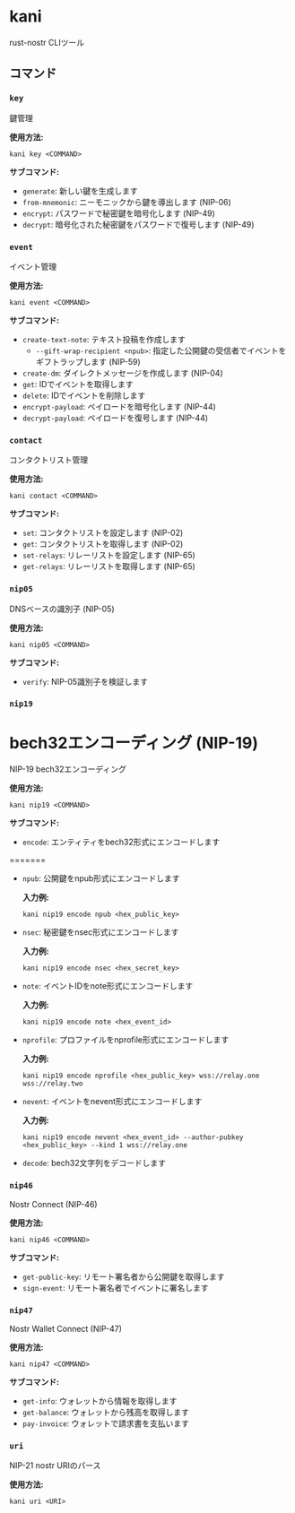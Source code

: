 # kani
rust-nostr CLIツール

## コマンド

### `key`
鍵管理

**使用方法:**
```
kani key <COMMAND>
```

**サブコマンド:**
- `generate`: 新しい鍵を生成します
- `from-mnemonic`: ニーモニックから鍵を導出します (NIP-06)
- `encrypt`: パスワードで秘密鍵を暗号化します (NIP-49)
- `decrypt`: 暗号化された秘密鍵をパスワードで復号します (NIP-49)

### `event`
イベント管理

**使用方法:**
```
kani event <COMMAND>
```

**サブコマンド:**
- `create-text-note`: テキスト投稿を作成します
  - `--gift-wrap-recipient <npub>`: 指定した公開鍵の受信者でイベントをギフトラップします (NIP-59)
- `create-dm`: ダイレクトメッセージを作成します (NIP-04)
- `get`: IDでイベントを取得します
- `delete`: IDでイベントを削除します
- `encrypt-payload`: ペイロードを暗号化します (NIP-44)
- `decrypt-payload`: ペイロードを復号します (NIP-44)

### `contact`
コンタクトリスト管理

**使用方法:**
```
kani contact <COMMAND>
```

**サブコマンド:**
- `set`: コンタクトリストを設定します (NIP-02)
- `get`: コンタクトリストを取得します (NIP-02)
- `set-relays`: リレーリストを設定します (NIP-65)
- `get-relays`: リレーリストを取得します (NIP-65)

### `nip05`
DNSベースの識別子 (NIP-05)

**使用方法:**
```
kani nip05 <COMMAND>
```
**サブコマンド:**
- `verify`: NIP-05識別子を検証します

### `nip19`
bech32エンコーディング (NIP-19)
=======
NIP-19 bech32エンコーディング


**使用方法:**
```
kani nip19 <COMMAND>
```

**サブコマンド:**
- `encode`: エンティティをbech32形式にエンコードします

=======
  - `npub`: 公開鍵をnpub形式にエンコードします

    **入力例:**
    ```
    kani nip19 encode npub <hex_public_key>
    ```
  - `nsec`: 秘密鍵をnsec形式にエンコードします

    **入力例:**
    ```
    kani nip19 encode nsec <hex_secret_key>
    ```
  - `note`: イベントIDをnote形式にエンコードします

    **入力例:**
    ```
    kani nip19 encode note <hex_event_id>
    ```
  - `nprofile`: プロファイルをnprofile形式にエンコードします

    **入力例:**
    ```
    kani nip19 encode nprofile <hex_public_key> wss://relay.one wss://relay.two
    ```
  - `nevent`: イベントをnevent形式にエンコードします

    **入力例:**
    ```
    kani nip19 encode nevent <hex_event_id> --author-pubkey <hex_public_key> --kind 1 wss://relay.one
    ```

- `decode`: bech32文字列をデコードします

### `nip46`
Nostr Connect (NIP-46)

**使用方法:**
```
kani nip46 <COMMAND>
```

**サブコマンド:**
- `get-public-key`: リモート署名者から公開鍵を取得します
- `sign-event`: リモート署名者でイベントに署名します

### `nip47`
Nostr Wallet Connect (NIP-47)

**使用方法:**
```
kani nip47 <COMMAND>
```

**サブコマンド:**
- `get-info`: ウォレットから情報を取得します
- `get-balance`: ウォレットから残高を取得します
- `pay-invoice`: ウォレットで請求書を支払います

### `uri`
NIP-21 nostr URIのパース

**使用方法:**
```
kani uri <URI>
```
